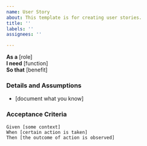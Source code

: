 ```yaml
---
name: User Story
about: This template is for creating user stories.
title: ''
labels: ''
assignees: ''

---
```


**As a** [role]  
**I need** [function]  
**So that** [benefit]

### Details and Assumptions

- [document what you know]

### Acceptance Criteria

```gherkin
Given [some context]
When [certain action is taken]
Then [the outcome of action is observed]
```
